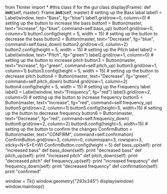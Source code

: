 from Tkinter import *
#this class if for the gui
class display(Frame):
    def __init__(self, master):
        Frame.__init__(self, master)
        # setting up the Bass labal
        label1 = Label(window, text="Bass", fg="blue")
        label1.grid(row=0, column=0)
        # setting up the button to increase the bass
        button1 = Button(master, text="Increase", fg="blue", command=self.bass_up)
        button1.grid(row=0, column=1)
        button1.config(height = 5, width = 15)
        # setting up the button to decrease the bass
        button2 = Button(master, text="Decrease", fg="blue", command=self.bass_down)
        button2.grid(row=0, column=2)
        button2.config(height = 5, width = 15)
        # setting up the Pitch label
        label2 = Label(window, text="Pitch", fg="green")
        label2.grid(row=1, column=0)
        # setting up the button to increase pitch
        button3 = Button(master, text="Increase", fg="green", command=self.pitch_up)
        button3.grid(row=1, column=1)
        button3.config(height = 5, width = 15)
        # setting up the button to decrease pitch
        button4 = Button(master, text="Decrease", fg="green", command=self.pitch_down)
        button4.grid(row=1, column=2)
        button4.config(height = 5, width = 15)
        # setting up the Frequency label
        label3 = Label(window, text="Frequency", fg="red")
        label3.grid(row=2, column=0)
        # setting up the button to increase frequency
        button5 = Button(master, text="Increase", fg="red", command=self.frequency_up)
        button5.grid(row=2, column=1)
        button5.config(height=5, width=15)
        # setting up the button to decrease frequency
        button6 = Button(master, text="Decrease", fg="red", command=self.frequency_down)
        button6.grid(row=2, column=2)
        button6.config(height=5, width=15)
        # setting up the button to confirm the changes
        ConfirmButton = Button(master, text="CONFIRM", command=self.confirmation)
        ConfirmButton.grid(row=3, column=0, columnspan=3, rowspan=3, sticky=N+S+E+W)
        ConfirmButton.config(height = 5)
    def bass_up(self):
        print "increased bass"
    def bass_down(self):
        print "decreased bass"
    def pitch_up(self):
        print "increased pitch"
    def pitch_down(self):
        print "decreased pitch"
    def frequency_up(self):
        print "increased frequency"
    def frequency_down(self):
        print "decreased frequency"
    def confirmation(self):
        print "confirmed"

window = Tk()
window.geometry("293x345")
display(window)
window.mainloop()
